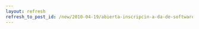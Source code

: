 ```yaml
---
layout: refresh
refresh_to_post_id: /new/2010-04-19/abierta-inscripcin-a-da-de-software-libre-en-la-esii.html
---
```

